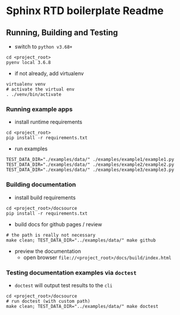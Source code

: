 # Sphinx RTD boilerplate Readme

## Running, Building and Testing

* switch to `python v3.68+`

```
cd <project_root>
pyenv local 3.6.8
```

* if not already, add virtualenv

```
virtualenv venv
# activate the virtual env
. ./venv/bin/activate
```

### Running example apps

* install runtime requirements

```
cd <project_root>
pip install -r requirements.txt
```

* run examples

```
TEST_DATA_DIR="./examples/data/" ./examples/example1/example1.py
TEST_DATA_DIR="./examples/data/" ./examples/example2/example2.py
TEST_DATA_DIR="./examples/data/" ./examples/example3/example3.py
```

### Building documentation

* install build requirements

```
cd <project_root>/docsource
pip install -r requirements.txt
```

* build docs for github pages / review

```
# the path is really not necessary
make clean; TEST_DATA_DIR="../examples/data/" make github
```

* preview the documentation
  * open browser `file://<project_root>/docs/build/index.html`

### Testing documentation examples via `doctest`

* `doctest` will output test results to the `cli`

```
cd <project_root>/docsource
# run doctest (with custom path)
make clean; TEST_DATA_DIR="../examples/data/" make doctest
```
